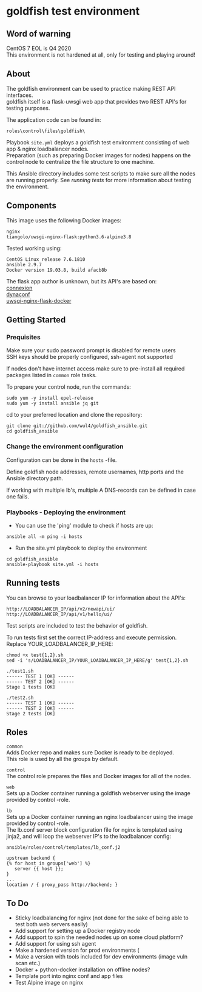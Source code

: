 # goldfish test environment

## Word of warning
CentOS 7 EOL is Q4 2020  
This environment is not hardened at all, only for testing and playing around!

## About
The goldfish environment can be used to practice making REST API interfaces.  
goldfish itself is a flask-uwsgi web app that provides two REST API's for testing purposes.

The application code can be found in:
```
roles\control\files\goldfish\
```

Playbook `site.yml` deploys a goldfish test environment consisting of web app & nginx loadbalancer nodes.  
Preparation (such as preparing Docker images for nodes) happens on the control node
to centralize the file structure to one machine.

This Ansible directory includes some test scripts to make sure all the nodes are running properly.
See *running tests* for more information about testing the environment.

## Components
This image uses the following Docker images:
```
nginx
tiangolo/uwsgi-nginx-flask:python3.6-alpine3.8
```
Tested working using:
```
CentOS Linux release 7.6.1810
ansible 2.9.7
Docker version 19.03.8, build afacb8b
```

The flask app author is unknown, but its API's are based on:  
[connexion](https://connexion.readthedocs.io/en/latest/)  
[dynaconf](https://dynaconf.readthedocs.io/en/latest/)  
[uwsgi-nginx-flask-docker](https://github.com/tiangolo/uwsgi-nginx-flask-docker)


## Getting Started

### Prequisites
Make sure your sudo password prompt is disabled for remote users  
SSH keys should be properly configured, ssh-agent not supported  

If nodes don't have internet access make sure to pre-install
all required packages listed in `common` role tasks.
  
To prepare your control node, run the commands:
```
sudo yum -y install epel-release 
sudo yum -y install ansible jq git
```

cd to your preferred location and clone the repository:
```
git clone git://github.com/wul4/goldfish_ansible.git
cd goldfish_ansible
```

### Change the environment configuration
Configuration can be done in the `hosts` -file.

Define goldfish node addresses, remote usernames, http ports and the Ansible directory path. 
 
If working with multiple lb's, multiple A DNS-records can be defined in case one fails.  


### Playbooks - Deploying the environment
+ You can use the 'ping' module to check if hosts are up:
```
ansible all -m ping -i hosts
```

+ Run the site.yml playbook to deploy the environment  
```
cd goldfish_ansible
ansible-playbook site.yml -i hosts
```


## Running tests
You can browse to your loadbalancer IP for information about the API's:
```
http://LOADBALANCER_IP/api/v2/newapi/ui/
http://LOADBALANCER_IP/api/v1/hello/ui/
```

Test scripts are included to test the behavior of goldfish.

To run tests first set the correct IP-address and execute permission.  
Replace YOUR_LOADBALANCER_IP_HERE:
```
chmod +x test{1,2}.sh
sed -i 's/LOADBALANCER_IP/YOUR_LOADBALANCER_IP_HERE/g' test{1,2}.sh

./test1.sh
------ TEST 1 [OK] ------
------ TEST 2 [OK] ------
Stage 1 tests [OK]

./test2.sh
------ TEST 1 [OK] ------
------ TEST 2 [OK] ------
Stage 2 tests [OK]
```


## Roles
`common`  
Adds Docker repo and makes sure Docker is ready to be deployed.  
This role is used by all the groups by default.

`control`  
The control role prepares the files and Docker images for all of the nodes.

`web`  
Sets up a Docker container running a goldfish webserver using the image provided by control -role.

`lb`  
Sets up a Docker container running an nginx loadbalancer using the image provided by control -role.  
The lb.conf server block configuration file for nginx is templated using jinja2, and will loop the webserver IP's to the loadbalancer config: 
```
ansible/roles/control/templates/lb_conf.j2
```

```
upstream backend {
{% for host in groups['web'] %}
   server {{ host }};
}
...
location / { proxy_pass http://backend; }
```


## To Do
+ Sticky loadbalancing for nginx (not done for the sake of being able to test both web servers easily)
+ Add support for setting up a Docker registry node
+ Add support to spin the needed nodes up on some cloud platform?
+ Add support for using ssh agent
+ Make a hardened version for prod environments (
+ Make a version with tools included for dev environments (image vuln scan etc.)
+ Docker + python-docker installation on offline nodes?
+ Template port into nginx conf and app files 
+ Test Alpine image on nginx
